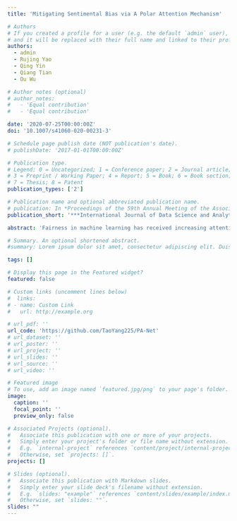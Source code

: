 ```yaml
---
title: 'Mitigating Sentimental Bias via A Polar Attention Mechanism'

# Authors
# If you created a profile for a user (e.g. the default `admin` user), write the username (folder name) here
# and it will be replaced with their full name and linked to their profile.
authors:
  - admin
  - Rujing Yao
  - Qing Yin
  - Qiang Tian
  - Ou Wu

# Author notes (optional)
# author_notes:
#   - 'Equal contribution'
#   - 'Equal contribution'

date: '2020-07-25T00:00:00Z'
doi: '10.1007/s41060-020-00231-3'

# Schedule page publish date (NOT publication's date).
# publishDate: '2017-01-01T00:00:00Z'

# Publication type.
# Legend: 0 = Uncategorized; 1 = Conference paper; 2 = Journal article;
# 3 = Preprint / Working Paper; 4 = Report; 5 = Book; 6 = Book section;
# 7 = Thesis; 8 = Patent
publication_types: ['2']

# Publication name and optional abbreviated publication name.
# publication: In *Proceedings of the 59th Annual Meeting of the Association for Computational Linguistics and the 11th International Joint Conference on Natural Language Processing*
publication_short: '***International Journal of Data Science and Analytics***, 2021, 11(1): 27-36.'

abstract: 'Fairness in machine learning has received increasing attention in recent years. This study focuses on a particular type of machine learning fairness, namely sentimental bias, in text sentiment analysis. Sentimental bias occurs on words (or phrases) when they are distributed distinctly in positive and negative corpora. It results in that an excessively proportion of words carry negative/positive sentiment in learned models. This study proposed a new attention mechanism, called polar attention, to mitigate sentimental biases. It consists of two modules, namely polar flipping and distance measurement. The first module explicitly models word sentimental polarity and can prevent that neutral words flip positively or negatively. The second module is used to attend negative/positive words. In the experiments, three benchmark data sets are used, and supplementary testing sets are compiled. Experimental results verify the effectiveness of the proposed method.'

# Summary. An optional shortened abstract.
#summary: Lorem ipsum dolor sit amet, consectetur adipiscing elit. Duis posuere tellus ac convallis placerat. Proin tincidunt magna sed ex sollicitudin condimentum.

tags: []

# Display this page in the Featured widget?
featured: false

# Custom links (uncomment lines below)
#  links:
# - name: Custom Link
#   url: http://example.org

# url_pdf: ''
url_code: 'https://github.com/TaoYang225/PA-Net'
# url_dataset: ''
# url_poster: ''
# url_project: ''
# url_slides: ''
# url_source: ''
# url_video: ''

# Featured image
# To use, add an image named `featured.jpg/png` to your page's folder.
image:
  caption: ''
  focal_point: ''
  preview_only: false

# Associated Projects (optional).
#   Associate this publication with one or more of your projects.
#   Simply enter your project's folder or file name without extension.
#   E.g. `internal-project` references `content/project/internal-project/index.md`.
#   Otherwise, set `projects: []`.
projects: []

# Slides (optional).
#   Associate this publication with Markdown slides.
#   Simply enter your slide deck's filename without extension.
#   E.g. `slides: "example"` references `content/slides/example/index.md`.
#   Otherwise, set `slides: ""`.
slides: ""
---
```


<!-- {{% callout note %}}
Click the _Cite_ button above to demo the feature to enable visitors to import publication metadata into their reference management software.
{{% /callout %}}

{{% callout note %}}
Create your slides in Markdown - click the _Slides_ button to check out the example.
{{% /callout %}} -->

<!-- Supplementary notes can be added here, including [code, math, and images](https://wowchemy.com/docs/writing-markdown-latex/). --> 